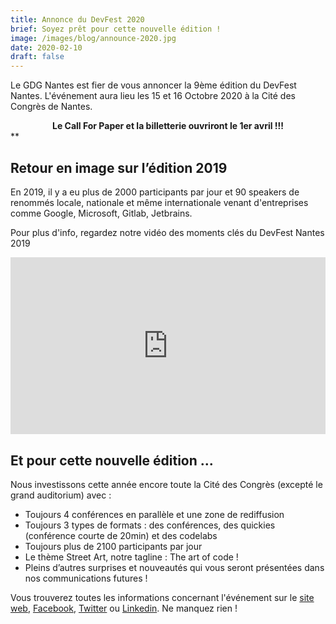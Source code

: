 ```yaml
---
title: Annonce du DevFest 2020
brief: Soyez prêt pour cette nouvelle édition !
image: /images/blog/announce-2020.jpg
date: 2020-02-10
draft: false
---
```


Le GDG Nantes est fier de vous annoncer la 9ème édition du DevFest Nantes. L'événement aura lieu les 15 et 16 Octobre 2020 à la Cité des Congrès de Nantes.

**<div style="text-align: center;">Le Call For Paper et la billetterie ouvriront le 1er avril !!!**</div>\*\*

## Retour en image sur l’édition 2019

En 2019, il y a eu plus de 2000 participants par jour et 90 speakers de renommés locale, nationale et même internationale venant d'entreprises comme Google, Microsoft, Gitlab, Jetbrains.

Pour plus d'info, regardez notre vidéo des moments clés du DevFest Nantes 2019

<div style="position: relative; padding-bottom: 56.25%; height: 0; overflow: hidden;">
    <iframe src="https://www.youtube.com/embed/wz0Cuok0FIc" frameborder="0" allow="accelerometer; autoplay; encrypted-media; gyroscope; picture-in-picture" allowfullscreen style="position: absolute; top: 0; left: 0; width: 100%; height: 100%; border:0;"></iframe>
</div>

## Et pour cette nouvelle édition ...

Nous investissons cette année encore toute la Cité des Congrès (excepté le grand auditorium) avec :

- Toujours 4 conférences en parallèle et une zone de rediffusion
- Toujours 3 types de formats : des conférences, des quickies (conférence courte de 20min) et des codelabs
- Toujours plus de 2100 participants par jour
- Le thème Street Art, notre tagline : The art of code !
- Pleins d’autres surprises et nouveautés qui vous seront présentées dans nos communications futures !

Vous trouverez toutes les informations concernant l'événement sur le [site web](https://devfest.gdgnantes.com/), [Facebook](https://www.facebook.com/gdgnantes), [Twitter](https://twitter.com/gdgnantes) ou [Linkedin](https://www.linkedin.com/in/gdg-nantes). Ne manquez rien !
